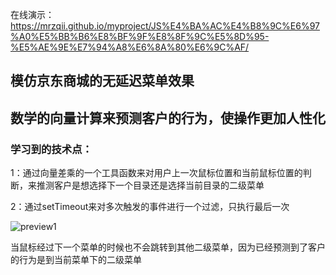 在线演示：https://mrzqii.github.io/myproject/JS%E4%BA%AC%E4%B8%9C%E6%97%A0%E5%BB%B6%E8%BF%9F%E8%8F%9C%E5%8D%95-%E5%AE%9E%E7%94%A8%E6%8A%80%E6%9C%AF/
## 模仿京东商城的无延迟菜单效果
## 数学的向量计算来预测客户的行为，使操作更加人性化

### 学习到的技术点：

1：通过向量差乘的一个工具函数来对用户上一次鼠标位置和当前鼠标位置的判断，来推测客户是想选择下一个目录还是选择当前目录的二级菜单

2：通过setTimeout来对多次触发的事件进行一个过滤，只执行最后一次

![preview1](https://github.com/mrzqii/myproject/blob/master/JS%E4%BA%AC%E4%B8%9C%E6%97%A0%E5%BB%B6%E8%BF%9F%E8%8F%9C%E5%8D%95-%E5%AE%9E%E7%94%A8%E6%8A%80%E6%9C%AF/%E5%9B%BE%E8%A7%A3.jpg)

当鼠标经过下一个菜单的时候也不会跳转到其他二级菜单，因为已经预测到了客户的行为是到当前菜单下的二级菜单

